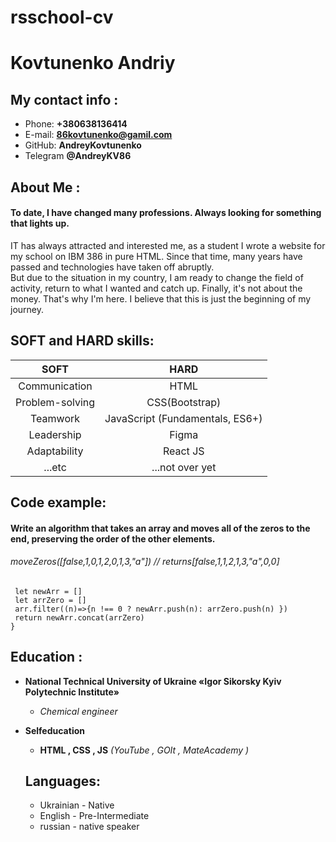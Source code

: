 # rsschool-cv

# Kovtunenko Andriy
## My contact info :
+ Phone: **+380638136414**
+ E-mail: **86kovtunenko@gamil.com**
+ GitHub: **AndreyKovtunenko**
+ Telegram **@AndreyKV86**
## About Me :
#### To date, I have changed many professions. Always looking for something that lights up.
   IT has always attracted and interested me, as a student I wrote a website for my school on IBM 386 in pure HTML. Since that time, many years have passed and technologies have taken off abruptly. <br> But due to the situation in my country, I am ready to change the field of activity, return to what I wanted and catch up. Finally, it's not about the money. That's why I'm here. I believe that this is just the beginning of my journey.
## SOFT and HARD skills:
|  SOFT  |   HARD  |
|:-----------:|:--------------:|
| Communication   | HTML    | 
| Problem-solving  | CSS(Bootstrap)| 
| Teamwork | JavaScript (Fundamentals, ES6+)  | 
| Leadership    | Figma | 
|Adaptability  | React JS | 
|...etc | ...not over yet |

## Code example:
 #### Write an algorithm that takes an array and moves all of the zeros to the end, preserving the order of the other elements.
 ###### *moveZeros([false,1,0,1,2,0,1,3,"a"]) // returns[false,1,1,2,1,3,"a",0,0]*
 
 ```function moveZeros(arr) {
  let newArr = []
  let arrZero = []
  arr.filter((n)=>{n !== 0 ? newArr.push(n): arrZero.push(n) })
  return newArr.concat(arrZero)
}
 ```
 
 ## Education :
+  **National Technical University of Ukraine «Igor Sikorsky Kyiv Polytechnic Institute»**
   + *Сhemical engineer*
+ **Selfeducation**
   + **HTML , CSS , JS** *(YouTube , GOIt , MateAcademy )*
   
   ## Languages:
    + Ukrainian - Native
    + English - Pre-Intermediate
    + russian - native speaker
